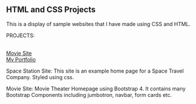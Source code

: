 <h2>HTML and CSS Projects</h2>

This is a display of sample websites that I have made using CSS and HTML.

<p>PROJECTS:</p>

<br>
<a href="">Movie Site</a>
<br>
<a href="">My Portfolio</a>

<p>Space Station Site:
This site is an example home page for a Space Travel Company. Styled using css.</p>

<p>Movie Site:
Movie Theater Homepage using Bootstrap 4. It contains many Bootstrap Components including jumbotron, navbar, form cards etc.</p>
